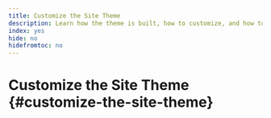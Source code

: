 ```yaml
---
title: Customize the Site Theme
description: Learn how the theme is built, how to customize, and how to test using live AEM content.
index: yes
hide: no
hidefromtoc: no
---
```


# Customize the Site Theme {#customize-the-site-theme}
